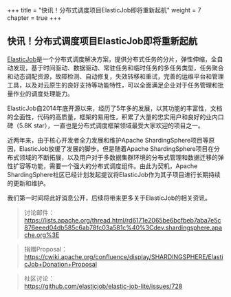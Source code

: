
+++
title = "快讯！分布式调度项目ElasticJob即将重新起航"
weight = 7
chapter = true
+++

## 快讯！分布式调度项目ElasticJob即将重新起航

[ElasticJob](https://github.com/elasticjob)是一个分布式调度解决方案，提供分布式任务的分片，弹性伸缩，全自动发现，基于时间驱动、数据驱动、常驻任务和临时任务的多任务类型，任务聚合和动态调配资源，故障检测、自动修复，失效转移和重试，完善的运维平台和管理工具，以及对云原生的良好支持等功能特性，可以全面满足企业对于任务管理和批量作业的调度处理能力。

ElasticJob自2014年底开源以来，经历了5年多的发展，以其功能的丰富性，文档的全面性，代码的高质量，框架的易用性，积累了大量的忠实用户和良好的业内口碑（5.8K star），一直也是分布式调度框架领域最受大家欢迎的项目之一。

近两年来，由于核心开发者全力发展和维护Apache ShardingSphere项目等原因，ElasticJob放缓了发展的脚步。但是随着Apache ShardingSphere项目在分布式领域的不断拓展，以及用户对于多数据集群环境的分布式管理和数据迁移的弹性扩容等功能，需要一个强大的分布式调度组件。由此为契机，Apache ShardingSphere社区已经计划发起提议将ElasticJob作为其子项目进行长期持续的更新和维护。

我们第一时间将此好消息公开，后续将带来更多关于ElasticJob的相关资讯。

> 讨论邮件：
https://lists.apache.org/thread.html/rd6171e2065be6bcfbeb7aba7e5c876eeed04db585c6ab78fc03a581c%40%3Cdev.shardingsphere.apache.org%3E


> 捐赠Proposal：
<br>https://cwiki.apache.org/confluence/display/SHARDINGSPHERE/ElasticJob+Donation+Proposal

> 社区讨论：
<br>https://github.com/elasticjob/elastic-job-lite/issues/728
